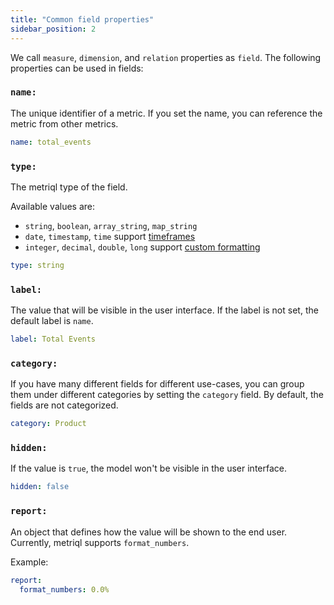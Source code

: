 ```yaml
---
title: "Common field properties"
sidebar_position: 2
---
```


We call `measure`, `dimension`,  and `relation` properties as `field`. The following properties can be used in fields:

### `name:`
The unique identifier of a metric. If you set the name, you can reference the metric from other metrics.

```yml
name: total_events
```

### `type:`
The metriql type of the field.

Available values are: 

* `string`, `boolean`, `array_string`, `map_string`
* `date`, `timestamp`, `time` support [timeframes](/reference/dimension#timeframes)
* `integer`, `decimal`, `double`, `long` support [custom formatting](#report)

```yml
type: string
```

### `label:`
The value that will be visible in the user interface. If the label is not set, the default label is `name`.

```yml
label: Total Events
```

### `category:`
If you have many different fields for different use-cases, you can group them under different categories by setting the `category` field. By default, the fields are not categorized.

```yml
category: Product
```

### `hidden:`

If the value is `true`, the model won't be visible in the user interface.

```yml
hidden: false
```

### `report:`

An object that defines how the value will be shown to the end user. Currently, metriql supports `format_numbers`.

Example:

```yml
report:
  format_numbers: 0.0%
```